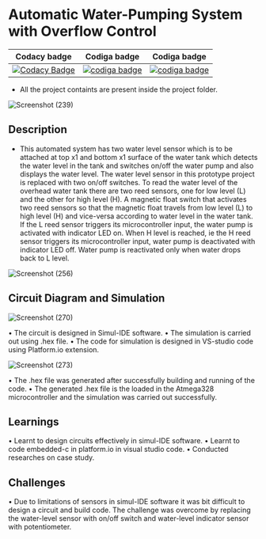 # Automatic Water-Pumping System with Overflow Control

| Codacy badge | Codiga badge | Codiga badge |
|--------------|--------------|--------------|
|[![Codacy Badge](https://app.codacy.com/project/badge/Grade/485cce76907849b3833d1b3c605205a3)](https://www.codacy.com/gh/OmkarChitragar/M2-EmbSys/dashboard?utm_source=github.com&amp;utm_medium=referral&amp;utm_content=OmkarChitragar/M2-EmbSys&amp;utm_campaign=Badge_Grade)| <a href="https://api.codiga.io/project/31477/score/svg">   <img src="https://api.codiga.io/project/31477/score/svg?style=dark" alt="codiga badge" /></a> |  <a href="https://api.codiga.io/project/31477/status/svg">   <img src="https://api.codiga.io/project/31477/status/svg" alt="codiga badge" /></a> |

* All the project containts are present inside the project folder.

![Screenshot (239)](https://user-images.githubusercontent.com/42509490/155874997-4b79db24-c957-4cbf-b124-32bafc852b7b.png)

## Description

* This automated system has two water level sensor which is to be attached at top x1 and bottom x1 surface of the water tank which detects the water level in the tank and
  switches on/off the water pump and also displays the water level. The water level sensor in this prototype project is replaced with two on/off switches. To read the water
  level of the overhead water tank there are two reed sensors, one for low level (L) and the other for high level (H). A magnetic float switch that activates
  two reed sensors so that the magnetic float travels from low level (L) to high level (H) and vice-versa according to water level in the water tank. If the L reed sensor
  triggers its microcontroller input, the water pump is activated with indicator LED on. When H level is reached, ie the H reed sensor triggers its microcontroller
  input, water pump is deactivated with indicator LED off. Water pump is reactivated only when water drops back to L level.

![Screenshot (256)](https://user-images.githubusercontent.com/42509490/156889253-3e715b80-4885-4445-9ca1-6a24c87a6dd9.png)

## Circuit Diagram and Simulation

![Screenshot (270)](https://user-images.githubusercontent.com/42509490/156945816-b9fd09e7-f1f6-4c83-9bc0-3b56b717efa4.png)

•	The circuit is designed in Simul-IDE software.
•	The simulation is carried out using .hex file.
•	The code for simulation is designed in VS-studio code using Platform.io extension.

![Screenshot (273)](https://user-images.githubusercontent.com/42509490/157050478-b95b929b-d6b0-4ea1-bffa-6a048746a18b.png)

•	The .hex file was generated after successfully building and running of the code.
•	The generated .hex file is the loaded in the Atmega328 microcontroller and the simulation was carried out successfully.  

## Learnings

•	Learnt to design circuits effectively in simul-IDE software.
•	Learnt to code embedded-c in platform.io in visual studio code.
•	Conducted researches on case study.

## Challenges

•	Due to limitations of sensors in simul-IDE software it was bit difficult to design a circuit and build code. The challenge was overcome by replacing the water-level sensor
  with on/off switch and water-level indicator sensor with potentiometer.
  
